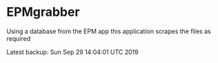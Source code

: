 # EPMgrabber
Using a database from the EPM app this application scrapes the files as required


Latest backup: Sun Sep 29 14:04:01 UTC 2019
